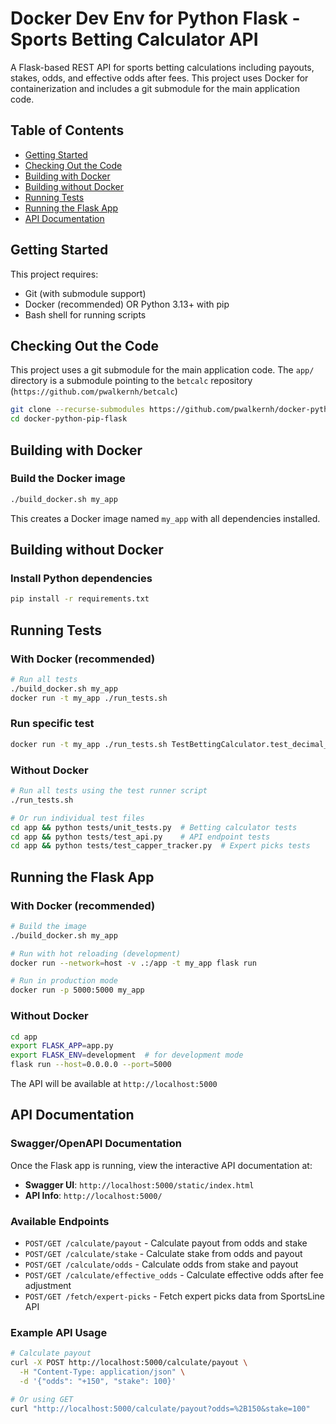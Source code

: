 # Docker Dev Env for Python Flask - Sports Betting Calculator API

A Flask-based REST API for sports betting calculations including payouts, stakes, odds, and effective odds after fees. This project uses Docker for containerization and includes a git submodule for the main application code.

## Table of Contents

- [Getting Started](#getting-started)
- [Checking Out the Code](#checking-out-the-code)
- [Building with Docker](#building-with-docker)
- [Building without Docker](#building-without-docker)
- [Running Tests](#running-tests)
- [Running the Flask App](#running-the-flask-app)
- [API Documentation](#api-documentation)

## Getting Started

This project requires:
- Git (with submodule support)
- Docker (recommended) OR Python 3.13+ with pip
- Bash shell for running scripts

## Checking Out the Code

This project uses a git submodule for the main application code. The `app/` directory is a submodule pointing to the `betcalc` repository (`https://github.com/pwalkernh/betcalc`)

```bash
git clone --recurse-submodules https://github.com/pwalkernh/docker-python-pip-flask.git
cd docker-python-pip-flask
```

## Building with Docker

### Build the Docker image
```bash
./build_docker.sh my_app
```

This creates a Docker image named `my_app` with all dependencies installed.

## Building without Docker

### Install Python dependencies
```bash
pip install -r requirements.txt
```

## Running Tests

### With Docker (recommended)
```bash
# Run all tests
./build_docker.sh my_app
docker run -t my_app ./run_tests.sh
```

### Run specific test
```bash
docker run -t my_app ./run_tests.sh TestBettingCalculator.test_decimal_to_american_odds
```

### Without Docker
```bash
# Run all tests using the test runner script
./run_tests.sh

# Or run individual test files
cd app && python tests/unit_tests.py  # Betting calculator tests
cd app && python tests/test_api.py    # API endpoint tests
cd app && python tests/test_capper_tracker.py  # Expert picks tests
```

## Running the Flask App

### With Docker (recommended)
```bash
# Build the image
./build_docker.sh my_app

# Run with hot reloading (development)
docker run --network=host -v .:/app -t my_app flask run

# Run in production mode
docker run -p 5000:5000 my_app
```

### Without Docker
```bash
cd app
export FLASK_APP=app.py
export FLASK_ENV=development  # for development mode
flask run --host=0.0.0.0 --port=5000
```

The API will be available at `http://localhost:5000`

## API Documentation

### Swagger/OpenAPI Documentation
Once the Flask app is running, view the interactive API documentation at:
- **Swagger UI**: `http://localhost:5000/static/index.html`
- **API Info**: `http://localhost:5000/`

### Available Endpoints
- `POST/GET /calculate/payout` - Calculate payout from odds and stake
- `POST/GET /calculate/stake` - Calculate stake from odds and payout  
- `POST/GET /calculate/odds` - Calculate odds from stake and payout
- `POST/GET /calculate/effective_odds` - Calculate effective odds after fee adjustment
- `POST/GET /fetch/expert-picks` - Fetch expert picks data from SportsLine API

### Example API Usage
```bash
# Calculate payout
curl -X POST http://localhost:5000/calculate/payout \
  -H "Content-Type: application/json" \
  -d '{"odds": "+150", "stake": 100}'

# Or using GET
curl "http://localhost:5000/calculate/payout?odds=%2B150&stake=100"
```
